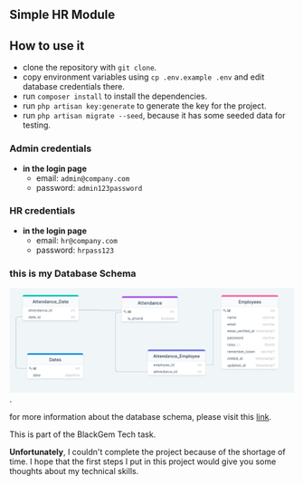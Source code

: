 
## Simple HR Module


## How to use it
- clone the repository with `git clone`.
- copy environment variables using `cp .env.example .env` and edit database credentials there.
- run `composer install` to install the dependencies.
- run `php artisan key:generate` to generate the key for the project.
- run `php artisan migrate --seed`, because it has some seeded data for testing.

### Admin credentials

- **in the login page**
    - email: `admin@company.com`
    -  password: `admin123password`

### HR credentials

- **in the login page**
    -   email: `hr@company.com`
    -   password: `hrpass123`


### this is my Database Schema

![My database Schema image](./DB-Schema.png).

for more information about the database schema, please visit this [link](https://drawsql.app/6b19da86bc/diagrams/simplehrmodule).


This is part of the BlackGem Tech task.

**Unfortunately**, I couldn't complete the project because of the shortage of time. I hope that the first steps I put in this
project would give you some thoughts about my technical skills.
